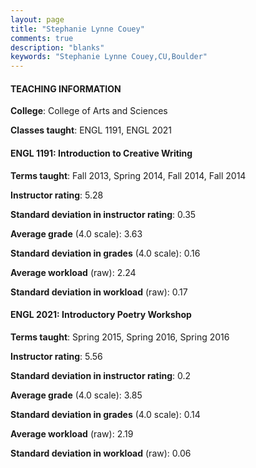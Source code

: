 ```yaml
---
layout: page
title: "Stephanie Lynne Couey" 
comments: true
description: "blanks"
keywords: "Stephanie Lynne Couey,CU,Boulder"
---
```

<head>
<script src="https://ajax.googleapis.com/ajax/libs/jquery/2.1.3/jquery.min.js"></script>
<script src="https://dl.dropboxusercontent.com/s/pc42nxpaw1ea4o9/highcharts.js?dl=0"></script>
<!-- <script src="../assets/js/highcharts.js"></script> -->
<style type="text/css">@font-face {
	font-family: "Bebas Neue";
	src: url(https://www.filehosting.org/file/details/544349/BebasNeue Regular.otf) format("opentype");
	}
	h1.Bebas { 
		font-family: "Bebas Neue", Verdana, Tahoma;
	}
</style>
</head>
	   
#### TEACHING INFORMATION

**College**: College of Arts and Sciences

**Classes taught**: ENGL 1191, ENGL 2021

#### ENGL 1191: Introduction to Creative Writing

**Terms taught**: Fall 2013, Spring 2014, Fall 2014, Fall 2014

**Instructor rating**: 5.28

**Standard deviation in instructor rating**: 0.35

**Average grade** (4.0 scale): 3.63

**Standard deviation in grades** (4.0 scale): 0.16

**Average workload** (raw): 2.24

**Standard deviation in workload** (raw): 0.17

#### ENGL 2021: Introductory Poetry Workshop

**Terms taught**: Spring 2015, Spring 2016, Spring 2016

**Instructor rating**: 5.56

**Standard deviation in instructor rating**: 0.2

**Average grade** (4.0 scale): 3.85

**Standard deviation in grades** (4.0 scale): 0.14

**Average workload** (raw): 2.19

**Standard deviation in workload** (raw): 0.06

